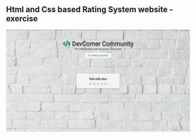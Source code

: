 Html and Css based Rating System website - exercise
---

![CssRatingSystem](https://github.com/r4nd3l/CssRatingSystem/blob/master/img/sample.gif)
